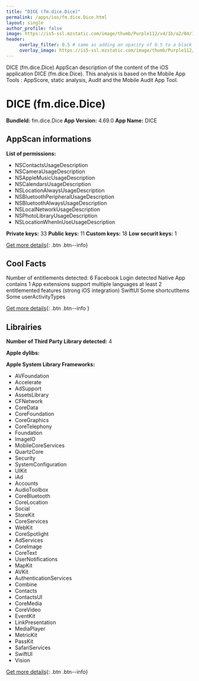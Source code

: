 ```yaml
---
title: "DICE (fm.dice.Dice)"
permalink: /apps/ios/fm.dice.Dice.html
layout: single
author_profile: false
image: https://is5-ssl.mzstatic.com/image/thumb/Purple112/v4/1b/a2/04/1ba204e9-34cc-70da-25a6-3aaf637168b3/AppIcon-0-1x_U007emarketing-0-7-0-85-220.png/512x512bb.jpg
header: 
     overlay_filter: 0.5 # same as adding an opacity of 0.5 to a black background
     overlay_image: https://is5-ssl.mzstatic.com/image/thumb/Purple112/v4/1b/a2/04/1ba204e9-34cc-70da-25a6-3aaf637168b3/AppIcon-0-1x_U007emarketing-0-7-0-85-220.png/512x512bb.jpg
---
```

DICE (fm.dice.Dice) AppScan description of the content of the iOS application DICE (fm.dice.Dice). This analysis is based on the Mobile App Tools : AppScore, static analysis, Audit and the Mobile Audit App Tool.

# DICE (fm.dice.Dice)

**BundleId:** fm.dice.Dice
**App Version:** 4.69.0
**App Name:** DICE


## AppScan informations 

**List of permissions:** 
- NSContactsUsageDescription
- NSCameraUsageDescription
- NSAppleMusicUsageDescription
- NSCalendarsUsageDescription
- NSLocationAlwaysUsageDescription
- NSBluetoothPeripheralUsageDescription
- NSBluetoothAlwaysUsageDescription
- NSLocalNetworkUsageDescription
- NSPhotoLibraryUsageDescription
- NSLocationWhenInUseUsageDescription
  
  
**Private keys:** 33
**Public keys:** 11
**Custom keys:** 18
**Low securit keys:** 1
  
[Get more details](/pricing.html){: .btn .btn--info}

## Cool Facts

Number of entitlements detected: 6
Facebook Login detected
Native App
contains 1 App extensions
support multiple languages
at least 2 entitlemented features (strong iOS integration)
SwiftUI
Some shortcutItems 
Some userActivityTypes
  
[Get more details](/pricing.html){: .btn .btn--info }

## Librairies 
**Number of Third Party Library detected:** 4


**Apple dylibs:**


**Apple System Library Frameworks:**
- AVFoundation
- Accelerate
- AdSupport
- AssetsLibrary
- CFNetwork
- CoreData
- CoreFoundation
- CoreGraphics
- CoreTelephony
- Foundation
- ImageIO
- MobileCoreServices
- QuartzCore
- Security
- SystemConfiguration
- UIKit
- iAd
- Accounts
- AudioToolbox
- CoreBluetooth
- CoreLocation
- Social
- StoreKit
- CoreServices
- WebKit
- CoreSpotlight
- AdServices
- CoreImage
- CoreText
- UserNotifications
- MapKit
- AVKit
- AuthenticationServices
- Combine
- Contacts
- ContactsUI
- CoreMedia
- CoreVideo
- EventKit
- LinkPresentation
- MediaPlayer
- MetricKit
- PassKit
- SafariServices
- SwiftUI
- Vision


  
[Get more details](/pricing.html){: .btn .btn--info}


